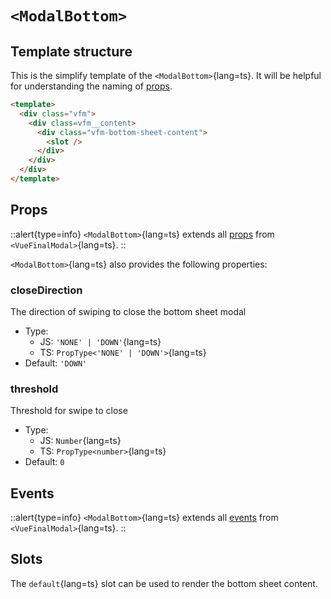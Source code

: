 # `<ModalBottom>`

## Template structure

This is the simplify template of the `<ModalBottom>`{lang=ts}.
It will be helpful for understanding the naming of [props](#props).

```html [ModalBottom.vue]
<template>
  <div class="vfm">
    <div class=vfm__content>
      <div class="vfm-bottom-sheet-content">
        <slot />
      </div>
    </div>
  </div>
</template>
```

## Props

::alert{type=info}
`<ModalBottom>`{lang=ts} extends all [props](/api/components/vue-final-modal#props) from `<VueFinalModal>`{lang=ts}.
::

`<ModalBottom>`{lang=ts} also provides the following properties:

### closeDirection

The direction of swiping to close the bottom sheet modal
  - Type:
    - JS: `'NONE' | 'DOWN'`{lang=ts}
    - TS: `PropType<'NONE' | 'DOWN'>`{lang=ts}
  - Default: `'DOWN'`

### threshold

Threshold for swipe to close
  - Type:
    - JS: `Number`{lang=ts}
    - TS: `PropType<number>`{lang=ts}
  - Default: `0`

## Events

::alert{type=info}
`<ModalBottom>`{lang=ts} extends all [events](/api/components/vue-final-modal#events) from `<VueFinalModal>`{lang=ts}.
::

## Slots

The `default`{lang=ts} slot can be used to render the bottom sheet content.
